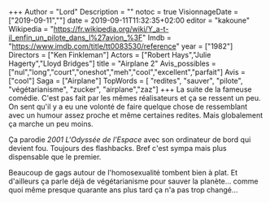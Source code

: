 +++
Author = "Lord"
Description = ""
notoc = true
VisionnageDate = ["2019-09-11",""]
date = 2019-09-11T11:32:35+02:00
editor = "kakoune"
Wikipedia = "https://fr.wikipedia.org/wiki/Y_a-t-il_enfin_un_pilote_dans_l%27avion_%3F"
Imdb = "https://www.imdb.com/title/tt0083530/reference"
year = ["1982"]
Directors = ["Ken Finkleman"]
Actors = ["Robert Hays","Julie Hagerty","Lloyd Bridges"]
title = "Airplane 2"
Avis_possibles = ["nul","long","court","oneshot","meh","cool","excellent","parfait"]
Avis = ["cool"] 
Saga = ["Airplane"]
TopWords = [  "redites", "sauver", "pilote", "végétarianisme", "zucker", "airplane","zaz"]
+++
La suite de la fameuse comédie.
C'est pas fait par les mêmes réalisateurs et ça se ressent un peu.
On sent qu'il y a eu une volonté de faire quelque chose de ressemblant avec un humour assez proche et même certaines redites.
Mais globalement ça marche un peu moins.

Ça parodie *2001 L'Odyssée de l'Espace* avec son ordinateur de bord qui devient fou.
Toujours des flashbacks.
Bref c'est sympa mais plus dispensable que le premier.

Beaucoup de gags autour de l'homosexualité tombent bien à plat.
Et d'ailleurs ça parle déjà de végétarianisme pour sauver la planète… comme quoi même presque quarante ans plus tard ça n'a pas trop changé…
